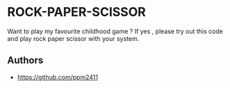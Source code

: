 
# ROCK-PAPER-SCISSOR

Want to play my favourite childhood game ? If yes , please try out this code and play rock paper scissor with your system.



## Authors

- https://github.com/ppm2411

